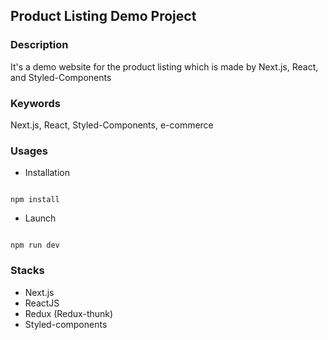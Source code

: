 ## Product Listing Demo Project
### Description
It's a demo website for the product listing which is made by Next.js, React, and Styled-Components
### Keywords
Next.js, React, Styled-Components, e-commerce
### Usages

* Installation

```

npm install

```

* Launch

```

npm run dev

```

### Stacks
* Next.js
* ReactJS
* Redux (Redux-thunk)
* Styled-components
